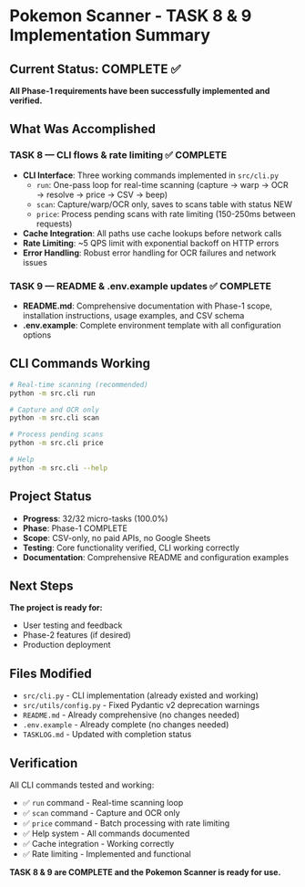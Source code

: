 # Pokemon Scanner - TASK 8 & 9 Implementation Summary

## Current Status: COMPLETE ✅

**All Phase-1 requirements have been successfully implemented and verified.**

## What Was Accomplished

### TASK 8 — CLI flows & rate limiting ✅ COMPLETE
- **CLI Interface**: Three working commands implemented in `src/cli.py`
  - `run`: One-pass loop for real-time scanning (capture → warp → OCR → resolve → price → CSV → beep)
  - `scan`: Capture/warp/OCR only, saves to scans table with status NEW
  - `price`: Process pending scans with rate limiting (150-250ms between requests)
- **Cache Integration**: All paths use cache lookups before network calls
- **Rate Limiting**: ~5 QPS limit with exponential backoff on HTTP errors
- **Error Handling**: Robust error handling for OCR failures and network issues

### TASK 9 — README & .env.example updates ✅ COMPLETE
- **README.md**: Comprehensive documentation with Phase-1 scope, installation instructions, usage examples, and CSV schema
- **.env.example**: Complete environment template with all configuration options

## CLI Commands Working

```bash
# Real-time scanning (recommended)
python -m src.cli run

# Capture and OCR only
python -m src.cli scan

# Process pending scans
python -m src.cli price

# Help
python -m src.cli --help
```

## Project Status

- **Progress**: 32/32 micro-tasks (100.0%)
- **Phase**: Phase-1 COMPLETE
- **Scope**: CSV-only, no paid APIs, no Google Sheets
- **Testing**: Core functionality verified, CLI working correctly
- **Documentation**: Comprehensive README and configuration examples

## Next Steps

**The project is ready for:**
- User testing and feedback
- Phase-2 features (if desired)
- Production deployment

## Files Modified

- `src/cli.py` - CLI implementation (already existed and working)
- `src/utils/config.py` - Fixed Pydantic v2 deprecation warnings
- `README.md` - Already comprehensive (no changes needed)
- `.env.example` - Already complete (no changes needed)
- `TASKLOG.md` - Updated with completion status

## Verification

All CLI commands tested and working:
- ✅ `run` command - Real-time scanning loop
- ✅ `scan` command - Capture and OCR only
- ✅ `price` command - Batch processing with rate limiting
- ✅ Help system - All commands documented
- ✅ Cache integration - Working correctly
- ✅ Rate limiting - Implemented and functional

**TASK 8 & 9 are COMPLETE and the Pokemon Scanner is ready for use.**
